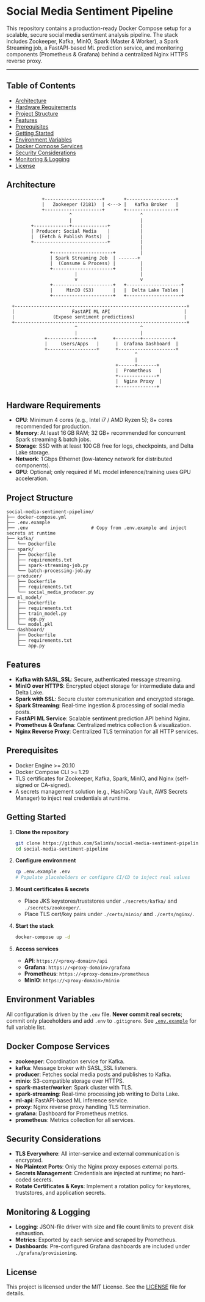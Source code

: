 # Social Media Sentiment Pipeline

This repository contains a production-ready Docker Compose setup for a scalable, secure social media sentiment analysis pipeline. The stack includes Zookeeper, Kafka, MinIO, Spark (Master & Worker), a Spark Streaming job, a FastAPI-based ML prediction service, and monitoring components (Prometheus & Grafana) behind a centralized Nginx HTTPS reverse proxy.

---

## Table of Contents

* [Architecture](#architecture)
* [Hardware Requirements](#hardware-requirements)
* [Project Structure](#project-structure)
* [Features](#features)
* [Prerequisites](#prerequisites)
* [Getting Started](#getting-started)
* [Environment Variables](#environment-variables)
* [Docker Compose Services](#docker-compose-services)
* [Security Considerations](#security-considerations)
* [Monitoring & Logging](#monitoring--logging)
* [License](#license)

## Architecture

```text
             +---------------------+       +------------------+
             |   Zookeeper (2181)  | <---> |   Kafka Broker   |
             +---------------------+       +------------------+
                       ^                         ^
                       |                         |
         +-------------+-------------+           |
         | Producer: Social Media    |           |
         |  (Fetch & Publish Posts)  |           |
         +---------------------------+           |
                                                 |
                +----------------------+         |
                | Spark Streaming Job  | -------+
                |  (Consume & Process) |         |
                +----------------------+         |
                         |                       |
                         v                       v
                +----------------------+   +--------------------+
                |     MinIO (S3)       |   |  Delta Lake Tables |
                +----------------------+   +--------------------+

  +---------------------------------------------------------------+
  |                     FastAPI ML API                           |
  |              (Expose sentiment predictions)                  |
  +---------------------------------------------------------------+
                         ^                       ^
                         |                       |
              +----------+------+      +---------+-----------+
              |     Users/Apps   |      |  Grafana Dashboard  |
              +------------------+      +---------------------+
                                               ^
                                               |
                                        +------+-------+
                                        |  Prometheus   |
                                        +--------------+
                                        |  Nginx Proxy  |
                                        +--------------+
```

## Hardware Requirements

* **CPU**: Minimum 4 cores (e.g., Intel i7 / AMD Ryzen 5); 8+ cores recommended for production.
* **Memory**: At least 16 GB RAM; 32 GB+ recommended for concurrent Spark streaming & batch jobs.
* **Storage**: SSD with at least 100 GB free for logs, checkpoints, and Delta Lake storage.
* **Network**: 1 Gbps Ethernet (low-latency network for distributed components).
* **GPU**: Optional; only required if ML model inference/training uses GPU acceleration.

## Project Structure

```text
social-media-sentiment-pipeline/
├── docker-compose.yml
├── .env.example
├── .env                       # Copy from .env.example and inject secrets at runtime
├── kafka/
│   └── Dockerfile
├── spark/
│   ├── Dockerfile
│   ├── requirements.txt
│   ├── spark-streaming-job.py
│   └── batch-processing-job.py
├── producer/
│   ├── Dockerfile
│   ├── requirements.txt
│   └── social_media_producer.py
├── ml_model/
│   ├── Dockerfile
│   ├── requirements.txt
│   ├── train_model.py
│   ├── app.py
│   └── model.pkl
└── dashboard/
    ├── Dockerfile
    ├── requirements.txt
    └── app.py
```

## Features

* **Kafka with SASL\_SSL**: Secure, authenticated message streaming.
* **MinIO over HTTPS**: Encrypted object storage for intermediate data and Delta Lake.
* **Spark with SSL**: Secure cluster communication and encrypted storage.
* **Spark Streaming**: Real-time ingestion & processing of social media posts.
* **FastAPI ML Service**: Scalable sentiment prediction API behind Nginx.
* **Prometheus & Grafana**: Centralized metrics collection & visualization.
* **Nginx Reverse Proxy**: Centralized TLS termination for all HTTP services.

## Prerequisites

* Docker Engine >= 20.10
* Docker Compose CLI >= 1.29
* TLS certificates for Zookeeper, Kafka, Spark, MinIO, and Nginx (self-signed or CA-signed).
* A secrets management solution (e.g., HashiCorp Vault, AWS Secrets Manager) to inject real credentials at runtime.

## Getting Started

1. **Clone the repository**

   ```bash
   git clone https://github.com/SalimYs/social-media-sentiment-pipeline.git
   cd social-media-sentiment-pipeline
   ```
2. **Configure environment**

   ```bash
   cp .env.example .env
   # Populate placeholders or configure CI/CD to inject real values
   ```
3. **Mount certificates & secrets**

   * Place JKS keystores/truststores under `./secrets/kafka/` and `./secrets/zookeeper/`.
   * Place TLS cert/key pairs under `./certs/minio/` and `./certs/nginx/`.
4. **Start the stack**

   ```bash
   docker-compose up -d
   ```
5. **Access services**

   * **API**: `https://<proxy-domain>/api`
   * **Grafana**: `https://<proxy-domain>/grafana`
   * **Prometheus**: `https://<proxy-domain>/prometheus`
   * **MinIO**: `https://<proxy-domain>/minio`

## Environment Variables

All configuration is driven by the `.env` file.
**Never commit real secrets**; commit only placeholders and add `.env` to `.gitignore`.
See [`.env.example`](./.env.example) for full variable list.

## Docker Compose Services

* **zookeeper**: Coordination service for Kafka.
* **kafka**: Message broker with SASL\_SSL listeners.
* **producer**: Fetches social media posts and publishes to Kafka.
* **minio**: S3-compatible storage over HTTPS.
* **spark-master/worker**: Spark cluster with TLS.
* **spark-streaming**: Real-time processing job writing to Delta Lake.
* **ml-api**: FastAPI-based ML inference service.
* **proxy**: Nginx reverse proxy handling TLS termination.
* **grafana**: Dashboard for Prometheus metrics.
* **prometheus**: Metrics collection for all services.

## Security Considerations

* **TLS Everywhere**: All inter-service and external communication is encrypted.
* **No Plaintext Ports**: Only the Nginx proxy exposes external ports.
* **Secrets Management**: Credentials are injected at runtime; no hard-coded secrets.
* **Rotate Certificates & Keys**: Implement a rotation policy for keystores, truststores, and application secrets.

## Monitoring & Logging

* **Logging**: JSON-file driver with size and file count limits to prevent disk exhaustion.
* **Metrics**: Exported by each service and scraped by Prometheus.
* **Dashboards**: Pre-configured Grafana dashboards are included under `./grafana/provisioning`.

## License

This project is licensed under the MIT License. See the [LICENSE](./LICENSE) file for details.
